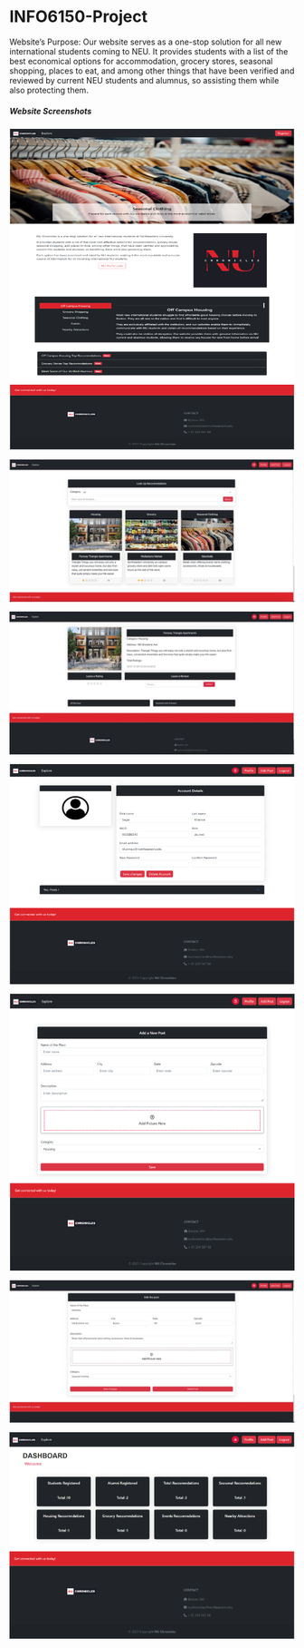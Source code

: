 # INFO6150-Project

Website’s Purpose:
Our website serves as a one-stop solution for all new international students coming to NEU. It provides students with a list of the best economical options for accommodation, grocery stores, seasonal shopping, places to eat, and among other things that have been verified and reviewed by current NEU students and alumnus,  so assisting them while also protecting them.

<h5> Website Screenshots </h5>

![image](screenshots/Picture1.png)

![image](screenshots/Picture2.jpg)

![image](screenshots/Picture3.jpg)

![image](screenshots/Picture4.png)

![image](screenshots/Picture5.png)

![image](screenshots/Picture6.jpg)

![image](screenshots/Picture7.png)

